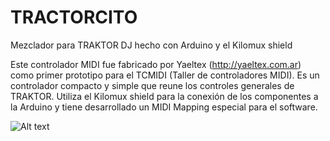 # TRACTORCITO
Mezclador para TRAKTOR DJ hecho con Arduino y el Kilomux shield

Este controlador MIDI fue fabricado por Yaeltex (http://yaeltex.com.ar) como primer prototipo para el TCMIDI (Taller de controladores MIDI).
Es un controlador compacto y simple que reune los controles generales de TRAKTOR. Utiliza el Kilomux shield para la conexión de los componentes a la Arduino y tiene desarrollado un MIDI Mapping especial para el software.

![Alt text](https://cloud.githubusercontent.com/assets/10437464/13373541/22dd784c-dd49-11e5-97d8-0e2f87d129ca.jpg "TRACTORCITO")
